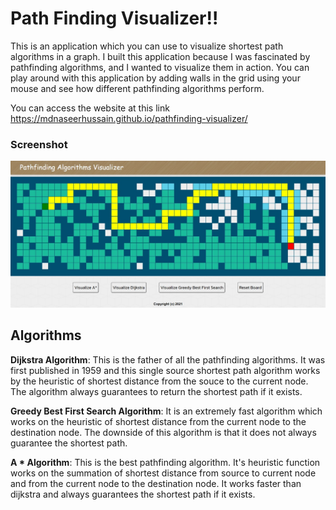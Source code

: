# Path Finding Visualizer!!

This is an application which you can use to visualize shortest path algorithms in a graph. I built this application because I was fascinated by pathfinding algorithms, and I wanted to visualize them in action. You can play around with this application by adding walls in the grid using your mouse and see how different pathfinding algorithms perform.

You can access the website at this link https://mdnaseerhussain.github.io/pathfinding-visualizer/

### Screenshot
![Website Screenshot](https://github.com/MdNaseerHussain/PathfindingVisualizer/blob/main/public/pathfinderScreenshot.jpeg)

## Algorithms

**Dijkstra Algorithm**: This is the father of all the pathfinding algorithms. It was first published in 1959 and this single source shortest path algorithm works by the heuristic of shortest distance from the souce to the current node. The algorithm always guarantees to return the shortest path if it exists.

**Greedy Best First Search Algorithm**: It is an extremely fast algorithm which works on the heuristic of shortest distance from the current node to the destination node. The downside of this algorithm is that it does not always guarantee the shortest path.

**A * Algorithm**: This is the best pathfinding algorithm. It's heuristic function works on the summation of shortest distance from source to current node and from the current node to the destination node. It works faster than dijkstra and always guarantees the shortest path if it exists.
